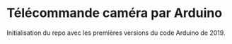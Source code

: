 # Télécommande caméra par Arduino

Initialisation du repo avec les premières versions du code Arduino de 2019.